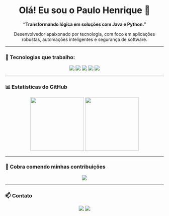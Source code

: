 <h1 align="center">Olá! Eu sou o Paulo Henrique 👋</h1>

<p align="center">
  <b>“Transformando lógica em soluções com Java e Python.”</b>
</p>

<p align="center">
  Desenvolvedor apaixonado por tecnologia, com foco em aplicações robustas, automações inteligentes e segurança de software.
</p>

---

### 🚀 Tecnologias que trabalho:

<div align="center">
  <img src="https://img.shields.io/badge/Java-ED8B00?style=for-the-badge&logo=java&logoColor=white"/>
  <img src="https://img.shields.io/badge/Python-3670A0?style=for-the-badge&logo=python&logoColor=yellow"/>
  <img src="https://img.shields.io/badge/HTML5-E34F26?style=for-the-badge&logo=html5&logoColor=white"/>
  <img src="https://img.shields.io/badge/CSS3-1572B6?style=for-the-badge&logo=css3&logoColor=white"/>
  <img src="https://img.shields.io/badge/SQL-336791?style=for-the-badge&logo=postgresql&logoColor=white"/>
</div>

---

### 📊 Estatísticas do GitHub

<div align="center">
  <img height="170" src="https://github-readme-stats.vercel.app/api/top-langs/?username=phsilva&layout=compact&langs_count=6&theme=tokyonight"/>
  <img height="170" src="https://github-readme-stats.vercel.app/api?username=phsilva&show_icons=true&theme=tokyonight"/>
</div>

---

### 🐍 Cobra comendo minhas contribuições

<p align="center">
  <img src="./github-contribution-grid-snake.svg" />
</p>


---

### 📫 Contato

<div align="center">
  <a href="mailto:paulo.henrique0@gmail.com"><img src="https://img.shields.io/badge/email-D14836?style=for-the-badge&logo=gmail&logoColor=white"/></a> 
  <a href="https://www.linkedin.com/in/paulo-henrique-482a38239" target="_blank"><img src="https://img.shields.io/badge/linkedin-0077B5?style=for-the-badge&logo=linkedin&logoColor=white"/></a>
</div>
